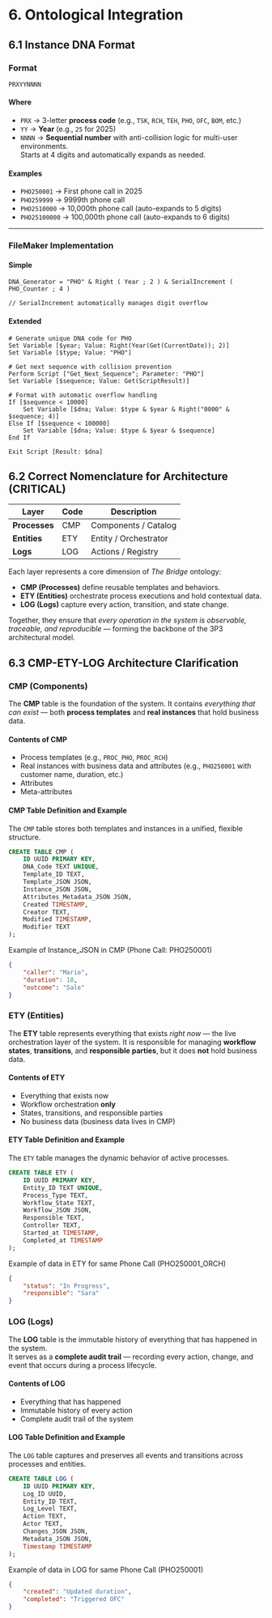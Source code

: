 # 6. Ontological Integration

## 6.1 Instance DNA Format

### Format
`PRXYYNNNN`

#### Where
- `PRX` → 3-letter **process code** (e.g., `TSK`, `RCH`, `TEH`, `PHO`, `OFC`, `BOM`, etc.)
- `YY` → **Year** (e.g., `25` for 2025)
- `NNNN` → **Sequential number** with anti-collision logic for multi-user environments.  
  Starts at 4 digits and automatically expands as needed.

#### Examples
- `PHO250001` → First phone call in 2025  
- `PHO259999` → 9999th phone call  
- `PHO2510000` → 10,000th phone call (auto-expands to 5 digits)  
- `PHO25100000` → 100,000th phone call (auto-expands to 6 digits)

---

### FileMaker Implementation

#### Simple
```filemaker
DNA_Generator = "PHO" & Right ( Year ; 2 ) & SerialIncrement ( PHO_Counter ; 4 )

// SerialIncrement automatically manages digit overflow
```

#### Extended
```filemaker
# Generate unique DNA code for PHO
Set Variable [$year; Value: Right(Year(Get(CurrentDate)); 2)]
Set Variable [$type; Value: "PHO"]

# Get next sequence with collision prevention
Perform Script ["Get_Next_Sequence"; Parameter: "PHO"]
Set Variable [$sequence; Value: Get(ScriptResult)]

# Format with automatic overflow handling
If [$sequence < 10000]
    Set Variable [$dna; Value: $type & $year & Right("0000" & $sequence; 4)]
Else If [$sequence < 100000]
    Set Variable [$dna; Value: $type & $year & $sequence]
End If

Exit Script [Result: $dna]
```

## 6.2 Correct Nomenclature for Architecture (CRITICAL)

| **Layer**     | **Code** | **Description**               |
|----------------|----------|-------------------------------|
| **Processes**  | CMP      | Components / Catalog          |
| **Entities**   | ETY      | Entity / Orchestrator         |
| **Logs**       | LOG      | Actions / Registry            |

Each layer represents a core dimension of *The Bridge* ontology:

- **CMP (Processes)** define reusable templates and behaviors.  
- **ETY (Entities)** orchestrate process executions and hold contextual data.  
- **LOG (Logs)** capture every action, transition, and state change.

Together, they ensure that *every operation in the system is observable, traceable, and reproducible* — forming the backbone of the 3P3 architectural model.

## 6.3 CMP-ETY-LOG Architecture Clarification

### CMP (Components)

The **CMP** table is the foundation of the system. It contains *everything that can exist* — both **process templates** and **real instances** that hold business data.

#### Contents of CMP
- Process templates (e.g., `PROC_PHO`, `PROC_RCH`)
- Real instances with business data and attributes (e.g., `PHO250001` with customer name, duration, etc.)
- Attributes
- Meta-attributes

#### CMP Table Definition and Example
The `CMP` table stores both templates and instances in a unified, flexible structure.

```sql
CREATE TABLE CMP (
    ID UUID PRIMARY KEY,
    DNA_Code TEXT UNIQUE,
    Template_ID TEXT,
    Template_JSON JSON,
    Instance_JSON JSON,
    Attributes_Metadata_JSON JSON,
    Created TIMESTAMP,
    Creator TEXT,
    Modified TIMESTAMP,
    Modifier TEXT
);
```

Example of Instance_JSON in CMP (Phone Call: PHO250001)
```json
{
    "caller": "Mario",
    "duration": 18,
    "outcome": "Sale"
}
```

### ETY (Entities)

The **ETY** table represents everything that exists *right now* — the live orchestration layer of the system. It is responsible for managing **workflow states**, **transitions**, and **responsible parties**, but it does **not** hold business data.

#### Contents of ETY
- Everything that exists now  
- Workflow orchestration **only**  
- States, transitions, and responsible parties  
- No business data (business data lives in CMP)

#### ETY Table Definition and Example
The `ETY` table manages the dynamic behavior of active processes.

```sql
CREATE TABLE ETY (
    ID UUID PRIMARY KEY,
    Entity_ID TEXT UNIQUE,
    Process_Type TEXT,
    Workflow_State TEXT,
    Workflow_JSON JSON,
    Responsible TEXT,
    Controller TEXT,
    Started_at TIMESTAMP,
    Completed_at TIMESTAMP
);
```

Example of data in ETY for same Phone Call (PHO250001_ORCH)
```json
{
    "status": "In Progress",
    "responsible": "Sara"
}
```

### LOG (Logs)

The **LOG** table is the immutable history of everything that has happened in the system.  
It serves as a **complete audit trail** — recording every action, change, and event that occurs during a process lifecycle.

#### Contents of LOG
- Everything that has happened  
- Immutable history of every action  
- Complete audit trail of the system  

#### LOG Table Definition and Example
The `LOG` table captures and preserves all events and transitions across processes and entities.

```sql
CREATE TABLE LOG (
    ID UUID PRIMARY KEY,
    Log_ID UUID,
    Entity_ID TEXT,
    Log_Level TEXT,
    Action TEXT,
    Actor TEXT,
    Changes_JSON JSON,
    Metadata_JSON JSON,
    Timestamp TIMESTAMP
);
```

Example of data in LOG for same Phone Call (PHO250001)
```json
{
    "created": "Updated duration",
    "completed": "Triggered OFC"
}
```
